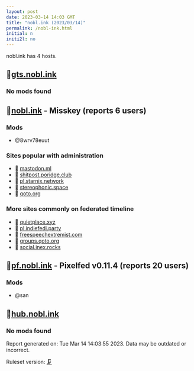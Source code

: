 ```yaml
---
layout: post
date: 2023-03-14 14:03 GMT
title: "nobl.ink (2023/03/14)"
permalink: /nobl-ink.html
initial: n
initi2l: no
---
```


nobl.ink has 4 hosts.

## 🦝[gts.nobl.ink](https://gts.nobl.ink)

### No mods found

## 🦝[nobl.ink](https://nobl.ink) - Misskey (reports 6 users)

### Mods
 * @8wrv78euut

### Sites popular with administration

* 🦝 [mastodon.ml](/mastodon-ml.html)
* 🐘 [shitpost.poridge.club](/shitpost-poridge-club.html)
* 🐘 [pl.starnix.network](/pl-starnix-network.html)
* 🦝 [stereophonic.space](/stereophonic-space.html)
* 🦝 [qoto.org](/qoto-org.html)

### More sites commonly on federated timeline

* 🦝 [quietplace.xyz](/quietplace-xyz.html)
* 🐘 [pl.indiefedi.party](/pl-indiefedi-party.html)
* 🦝 [freespeechextremist.com](/freespeechextremist-com.html)
* 🐘 [groups.qoto.org](/groups-qoto-org.html)
* 🐘 [social.inex.rocks](/social-inex-rocks.html)

## 🦝[pf.nobl.ink](https://pf.nobl.ink) - Pixelfed v0.11.4 (reports 20 users)

### Mods
 * @san

## 🦝[hub.nobl.ink](https://hub.nobl.ink)

### No mods found

Report generated on: Tue Mar 14 14:03:55 2023. Data may be outdated or incorrect.

Ruleset version: [🗜](/version-clamp)
